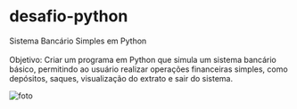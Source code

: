 # desafio-python
 Sistema Bancário Simples em Python 
 <br><br>
 Objetivo: 
 Criar um programa em Python que simula um sistema bancário básico, permitindo ao usuário realizar operações financeiras simples, como depósitos, saques, visualização do extrato e sair do sistema.

 
![foto](https://github.com/user-attachments/assets/7763a77c-887b-4796-8147-afdb2ee9db51)
